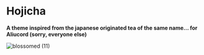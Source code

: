 # Hojicha

**A theme inspired from the japanese originated tea of the same name... for Aliucord (sorry, everyone else)**


![blossomed (11)](https://github.com/rennpy/hojicha-theme/assets/158360149/603357fd-84fb-4eed-8f84-569db2c23c27)
